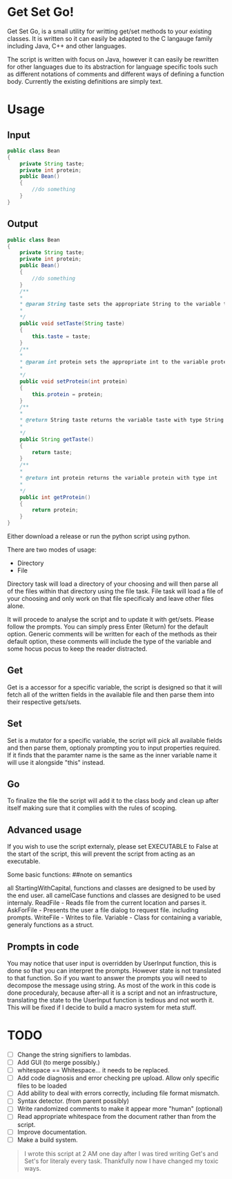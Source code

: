 
# Get Set Go!

Get Set Go, is a small utility for writting get/set methods to your existing classes. It is written so it can easily be adapted to the C langauge family
including Java, C++ and other languages.

The script is written with focus on Java, however it can easily be rewritten for other languages due to its abstraction for language specific tools
such as different notations of comments and different ways of defining a function body.
Currently the existing definitions are simply text.


# Usage

## Input

```java
public class Bean
{
    private String taste;
    private int protein;
    public Bean()
    {
        //do something
    }
}
```

## Output

```java
public class Bean
{
    private String taste;
    private int protein;
    public Bean()
    {
        //do something
    }
	/**
	* 
	* @param String taste sets the appropriate String to the variable taste
	* 
	*/
	public void setTaste(String taste)
	{
		this.taste = taste;
	}
	/**
	* 
	* @param int protein sets the appropriate int to the variable protein
	* 
	*/
	public void setProtein(int protein)
	{
		this.protein = protein;
	}
	/**
	* 
	* @return String taste returns the variable taste with type String
	* 
	*/
	public String getTaste()
	{
		return taste;
	}
	/**
	* 
	* @return int protein returns the variable protein with type int
	* 
	*/
	public int getProtein()
	{
		return protein;
	}
}
```

Either download a release or run the python script using python.

There are two modes of usage:
- Directory
- File

Directory task will load a directory of your choosing and will then parse all of the files within that directory using the file task.
File task will load a file of your choosing and only work on that file specificaly and leave other files alone.

It will procede to analyse the script and to update it with get/sets. Please follow the prompts. You can simply press Enter (Return) for the default option.
Generic comments will be written for each of the methods as their default option, these comments will include the type of the variable and some hocus pocus to keep the reader distracted.

## Get

Get is a accessor for a specific variable, the script is designed so that it will fetch all of the written fields in the available
file and then parse them into their respective gets/sets. 

## Set

Set is a mutator for a specific variable, the script will pick all available fields and then parse them, optionaly prompting you to input properties required.
If it finds that the paramter name is the same as the inner variable name it will use it alongside "this" instead.


## Go

To finalize the file the script will add it to the class body and clean up after itself making sure that it complies with the rules of scoping.

## Advanced usage

If you wish to use the script externaly, please set EXECUTABLE to False at the start of the script, this will prevent the script from acting as an executable.

Some basic functions:
##note on semantics

all StartingWithCapital, functions and classes are designed to be used by the end user.
all camelCase functions and classes are designed to be used internaly.
ReadFile - Reads file from the current location and parses it.
AskForFile - Presents the user a file dialog to request file. including prompts.
WriteFile - Writes to file.
Variable - Class for containing a variable, generaly functions as a struct.


## Prompts in code

You may notice that user input is overridden by UserInput function, this is done so that you can interpret the prompts. However state is not translated to that function.
So if you want to answer the prompts you will need to decompose the message using string.
As most of the work in this code is done proceduraly, because after-all it is a script and not an infrastructure, translating the state to the UserInput function is tedious and not worth it.
This will be fixed if I decide to build a macro system for meta stuff.

# TODO
- [ ] Change the string signifiers to lambdas.
- [ ] Add GUI (to merge possibly.)
- [ ] whitespace == Whitespace... it needs to be replaced.
- [ ] Add code diagnosis and error checking pre upload. Allow only specific files to be loaded
- [ ] Add ability to deal with errors correctly, including file format mismatch.
- [ ] Syntax detector. (from parent possibly)
- [ ] Write randomized comments to make it appear more "human" (optional)
- [ ] Read appropriate whitespace from the document rather than from the script.
- [ ] Improve documentation.
- [ ] Make a build system.

>I wrote this script at 2 AM one day after I was tired writing Get's and Set's for literaly every task. Thankfully now I have changed my toxic ways.
